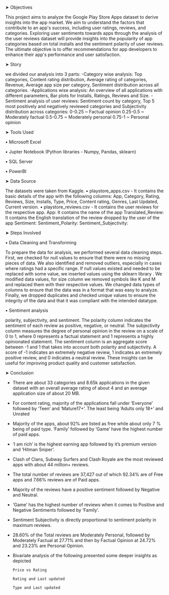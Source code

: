
➤ Objectives

This project aims to analyze the Google Play Store Apps dataset to derive insights into the app market. We aim to understand the factors that contribute to an app's success, including user ratings, reviews, and categories. Exploring user sentiments towards apps through the analysis of the user reviews dataset will provide insights into the popularity of app categories based on total installs and the sentiment polarity of user reviews. The ultimate objective is to offer recommendations for app developers to enhance their app's performance and user satisfaction.

➤ Story

we divided our analysis into 3 parts:
-Category wise analysis: Top categories, Content rating distribution, Average rating of categories, Revenue, Average app size per category, Sentiment distribution across all categories.
-Applications wise analysis: An overview of all applications with different parameters, Bar plots for Installs, Ratings, Reviews and Size.
-Sentiment analysis of user reviews: Sentiment count by category, Top 5 most positively and negatively reviewed categories and Subjectivity distribution across categories:
                0-0.25 ~ Factual opinion
                0.25-0.5 ~ Moderately factual
                0.5-0.75 ~ Moderately personal
                0.75-1 ~ Personal opinion
                
➤ Tools Used

• Microsoft Excel

• Jupter Notebook (Python libraries - Numpy, Pandas, sklearn)

• SQL Server

• PowerBI

➤ Data Source

The datasets were taken from Kaggle.
• playstore_apps.csv - It contains the basic details of the app with the following columns: App, Category, Rating, Reviews, Size, Installs, Type, Price, Content rating, Genres, Last Updated, Current version.
• playstore_reviews.csv - It contains the user reviews for the respective app.
App: It contains the name of the app
Translated_Review: It contains the English translation of the review dropped by the user of the app Sentiment: Sentiment_Polarity: Sentiment_Subjectivity:

➤ Steps Involved

• Data Cleaning and Transforming

To prepare the data for analysis, we performed several data cleaning steps. First, we checked for null values to ensure that there were no missing pieces of data. We also identified and removed outliers, especially in cases where ratings had a specific range. If null values existed and needed to be replaced with some value, we inserted values using the sklearn library . We modified data values, for size column we removed symbols like K and M and replaced them with their respective values. We changed data types of columns to ensure that the data was in a format that was easy to analyze. Finally, we dropped duplicates and checked unique values to ensure the integrity of the data and that it was compliant with the intended datatype. 

• Sentiment analysis 

polarity, subjectivity, and sentiment. The polarity column indicates the sentiment of each review as positive, negative, or neutral. The subjectivity column measures the degree of personal opinion in the review on a scale of 0 to 1, where 0 represents a factual statement and 1 represents a highly opinionated statement. The sentiment column is an aggregate score between -1 and 1 that takes into account both polarity and subjectivity. A score of -1 indicates an extremely negative review, 1 indicates an extremely positive review, and 0 indicates a neutral review. These insights can be useful for improving product quality and customer satisfaction.

➤ Conclusion

- There are about 33 categories and 8.65k applications in the given dataset with an overall average rating of about 4 and an average application size of about  20 MB.
- For content rating, majority of the applications fall under ‘Everyone’ followed by ‘Teen’ and ‘Mature17+’. The least being ‘Adults only 18+’ and Unrated
- Majority of the apps, about 92% are listed as free while about only 7 % being of paid type. ‘Family’ followed by ‘Game’ have the highest number of paid apps.
- ‘I am rich’ is the highest earning app followed by it’s premium version and ‘Hitman Sniper’.
- Clash of Clans, Subway Surfers and Clash Royale are the most reviewed apps with about 44 million+ reviews.
- The total number of reviews are 37,427 out of which 92.34% are of Free apps and 7.66% reviews are of Paid apps.
- Majority of the reviews have a positive sentiment followed by Negative and Neutral.
- ‘Game’ has the highest number of reviews when it comes to Positive and Negative Sentiments followed by ‘Family’.
- Sentiment Subjectivity is directly proportional to sentiment polarity in maximum reviews.
- 28.60% of the Total reviews are Moderately Personal, followed by Moderately Factual at 27.71% and then by Factual Opinion at 24.72% and 23.23% are Personal Opinion.
- Bivariate analysis of the following presented some deeper insights as depicted
  
      Price vs Rating
  
      Rating and Last updated

      Type and Last updated


